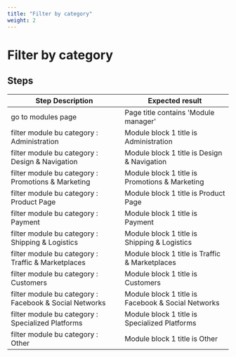 ```yaml
---
title: "Filter by category"
weight: 2
---
```


# Filter by category
## Steps
| Step Description | Expected result |
| ----- | ----- |
| go to modules page | Page title contains 'Module manager' |
| filter module bu category : Administration | Module block 1 title is Administration |
| filter module bu category : Design & Navigation | Module block 1 title is Design & Navigation |
| filter module bu category : Promotions & Marketing | Module block 1 title is Promotions & Marketing |
| filter module bu category : Product Page | Module block 1 title is Product Page |
| filter module bu category : Payment | Module block 1 title is Payment |
| filter module bu category : Shipping & Logistics | Module block 1 title is Shipping & Logistics |
| filter module bu category : Traffic & Marketplaces | Module block 1 title is Traffic & Marketplaces |
| filter module bu category : Customers | Module block 1 title is Customers |
| filter module bu category : Facebook & Social Networks | Module block 1 title is Facebook & Social Networks |
| filter module bu category : Specialized Platforms | Module block 1 title is Specialized Platforms |
| filter module bu category : Other | Module block 1 title is Other |
